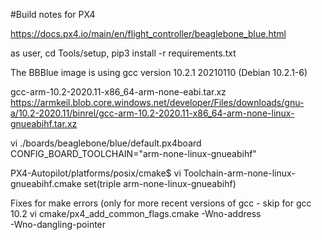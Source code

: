 #Build notes for PX4

https://docs.px4.io/main/en/flight_controller/beaglebone_blue.html

as user, cd Tools/setup, 
	pip3 install -r requirements.txt



The BBBlue image is using 
	gcc version 10.2.1 20210110 (Debian 10.2.1-6) 

gcc-arm-10.2-2020.11-x86_64-arm-none-eabi.tar.xz
https://armkeil.blob.core.windows.net/developer/Files/downloads/gnu-a/10.2-2020.11/binrel/gcc-arm-10.2-2020.11-x86_64-arm-none-linux-gnueabihf.tar.xz

vi ./boards/beaglebone/blue/default.px4board
CONFIG_BOARD_TOOLCHAIN="arm-none-linux-gnueabihf"

PX4-Autopilot/platforms/posix/cmake$ vi Toolchain-arm-none-linux-gnueabihf.cmake 
set(triple arm-none-linux-gnueabihf)



Fixes for make errors (only for more recent versions of gcc - skip for gcc 10.2
vi cmake/px4_add_common_flags.cmake
        -Wno-address    
        -Wno-dangling-pointer

